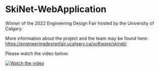 # SkiNet-WebApplication

*Winner* of the 2022 Engineering Design Fair hosted by the University of Calgary.

More information about the project and the team may be found here: https://engineeringdesignfair.ucalgary.ca/software/skinet/

Please watch the video below:

[![Watch the video](https://img.youtube.com/vi/PGQxrrXa2XM/maxresdefault.jpg)](https://youtu.be/PGQxrrXa2XM)

